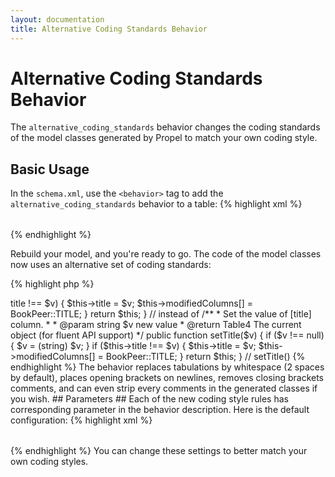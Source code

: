 ```yaml
---
layout: documentation
title: Alternative Coding Standards Behavior
---
```


# Alternative Coding Standards Behavior #

The `alternative_coding_standards` behavior changes the coding standards of the model classes generated by Propel to match your own coding style.

## Basic Usage ##

In the `schema.xml`, use the `<behavior>` tag to add the `alternative_coding_standards` behavior to a table:
{% highlight xml %}
<table name="book">
  <column name="id" required="true" primaryKey="true" autoIncrement="true" type="INTEGER" />
  <column name="title" type="VARCHAR" required="true" primaryString="true" />
  <behavior name="alternative_coding_standards" />
</table>
{% endhighlight %}

Rebuild your model, and you're ready to go. The code of the model classes now uses an alternative set of coding standards:

{% highlight php %}
<?php
// in om/BaseBook.php
  /**
   * Set the value of [title] column.
   *
   * @param      string $v new value
   * @return     Table4 The current object (for fluent API support)
   */
  public function setTitle($v)
  {
  	if ($v !== null)
  	{
  		$v = (string) $v;
  	}

  	if ($this->title !== $v)
  	{
  		$this->title = $v;
  		$this->modifiedColumns[] = BookPeer::TITLE;
  	}

  	return $this;
  }

// instead of

	/**
	 * Set the value of [title] column.
	 *
	 * @param      string $v new value
	 * @return     Table4 The current object (for fluent API support)
	 */
	public function setTitle($v)
	{
		if ($v !== null) {
			$v = (string) $v;
		}

		if ($this->title !== $v) {
			$this->title = $v;
			$this->modifiedColumns[] = BookPeer::TITLE;
		}

		return $this;
	} // setTitle()
{% endhighlight %}

The behavior replaces tabulations by whitespace (2 spaces by default), places opening brackets on newlines, removes closing brackets comments, and can even strip every comments in the generated classes if you wish.

## Parameters ##

Each of the new coding style rules has corresponding parameter in the behavior description. Here is the default configuration:

{% highlight xml %}
<table name="book">
  <column name="id" required="true" primaryKey="true" autoIncrement="true" type="INTEGER" />
  <column name="title" type="VARCHAR" required="true" primaryString="true" />
  <behavior name="alternative_coding_standards">
    <parameter name="brackets_newline" value="true" />
    <parameter name="remove_closing_comments" value="true" />
    <parameter name="use_whitespace" value="true" />
    <parameter name="tab_size" value="2" />
    <parameter name="strip_comments" value="false" />
  </behavior>
</table>
{% endhighlight %}

You can change these settings to better match your own coding styles.
